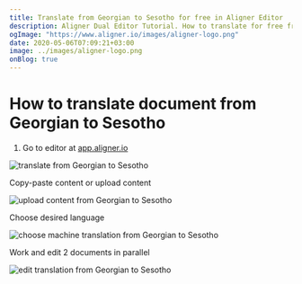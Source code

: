 ```yaml
---
title: Translate from Georgian to Sesotho for free in Aligner Editor
description: Aligner Dual Editor Tutorial. How to translate for free from Georgian to Sesotho. Aligner is multilingual document management platform. 
ogImage: "https://www.aligner.io/images/aligner-logo.png"
date: 2020-05-06T07:09:21+03:00
image: ../images/aligner-logo.png
onBlog: true
---
```


# How to translate document from Georgian to Sesotho

1. Go to editor at [app.aligner.io](https://app.aligner.io "Aligner App web page")

![translate from Georgian to Sesotho](../aligner-blank-editor.png "translate from Georgian to Sesotho")

Copy-paste content or upload content

![upload content from Georgian to Sesotho](../aligner-uploaded-document.png "upload content from Georgian to Sesotho")

Choose desired language

![choose machine translation from Georgian to Sesotho](../aligner-language-dropdown.png "choose machine translation from Georgian to Sesotho")

Work and edit 2 documents in parallel

![edit translation from Georgian to Sesotho](../aligner-double-sitded-editor.png "edit translation from Georgian to Sesotho")

